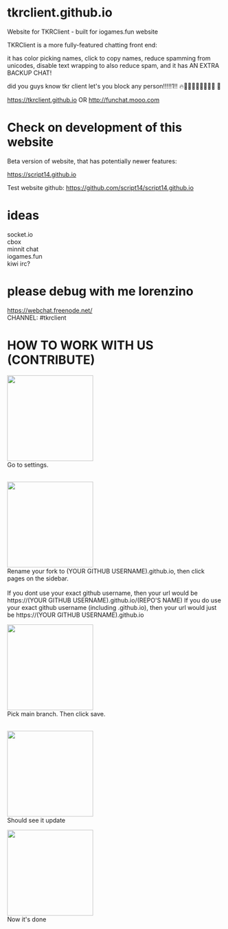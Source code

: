 # tkrclient.github.io
Website for TKRClient - built for iogames.fun website

TKRClient is a more fully-featured chatting front end:

it has color picking names, click to copy names, reduce spamming from unicodes, disable text wrapping to also reduce spam, and it has AN EXTRA BACKUP CHAT!

did you guys know tkr client let's you block any person!!!!!1!! 🔥💯💯💯🥵🥵🥵🥵🥵 🥶

https://tkrclient.github.io OR http://funchat.mooo.com

# Check on development of this website
Beta version of website, that has potentially newer features:

https://script14.github.io

Test website github:
https://github.com/script14/script14.github.io

# ideas
socket.io <br>
cbox <br>
minnit chat <br>
iogames.fun <br>
kiwi irc?

# please debug with me lorenzino 
https://webchat.freenode.net/ <br>
CHANNEL: #tkrclient

# HOW TO WORK WITH US (CONTRIBUTE)
<img src="https://github.com/tkrclient/tkrclient.github.io/assets/170660737/8d595092-33ba-4a30-86ec-bf596a99d851" width="200px"><br>
Go to settings.<br><br>

<img src="https://github.com/tkrclient/tkrclient.github.io/assets/170660737/76797e70-a0ea-4cfc-9538-3b19ed9fcdb9" width="200px"><br>
Rename your fork to (YOUR GITHUB USERNAME).github.io, then click pages on the sidebar.<br><br>
If you dont use your exact github username, then your url would be https://(YOUR GITHUB USERNAME).github.io/(REPO'S NAME)
If you do use your exact github username (including .github.io), then your url would just be https://(YOUR GITHUB USERNAME).github.io

<img src="https://github.com/tkrclient/tkrclient.github.io/assets/170660737/02847135-0cfe-4aae-aaf5-48311cd98d17" width="200px"><br>
Pick main branch. Then click save.<br><br>

<img src="https://github.com/tkrclient/tkrclient.github.io/assets/170660737/59caf8c6-ef37-4a11-b722-822e0d8e0470" width="200px"><br>
Should see it update

<img src="https://github.com/tkrclient/tkrclient.github.io/assets/170660737/09cc111e-b815-4ee8-a758-d1169dcb639d" width="200px"><br>
Now it's done
